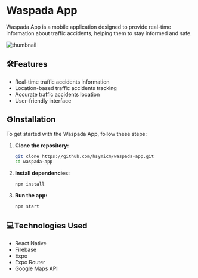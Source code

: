 # Waspada App

Waspada App is a mobile application designed to provide real-time information about traffic accidents, helping them to stay informed and safe.

![thumbnail](https://i.imgur.com/tHgC09W.png)

## 🛠️Features

- Real-time traffic accidents information
- Location-based traffic accidents tracking
- Accurate traffic accidents location
- User-friendly interface

## ⚙️Installation

To get started with the Waspada App, follow these steps:

1. **Clone the repository:**

    ```bash
    git clone https://github.com/hsymicm/waspada-app.git
    cd waspada-app
    ```

2. **Install dependencies:**

    ```bash
    npm install
    ```

3. **Run the app:**

    ```bash
    npm start
    ```

## 💻Technologies Used

- React Native
- Firebase
- Expo
- Expo Router
- Google Maps API
